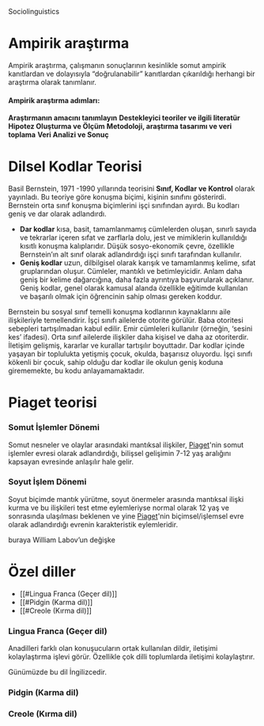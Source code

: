 Sociolinguistics

# Ampirik araştırma

Ampirik araştırma, çalışmanın sonuçlarının kesinlikle somut ampirik kanıtlardan ve dolayısıyla “doğrulanabilir” kanıtlardan çıkarıldığı herhangi bir araştırma olarak tanımlanır.
#### Ampirik araştırma adımları:

**Araştırmanın amacını tanımlayın**
**Destekleyici teoriler ve ilgili literatür**
**Hipotez Oluşturma ve Ölçüm**
**Metodoloji, araştırma tasarımı ve veri toplama**
**Veri Analizi ve Sonuç**
# Dilsel Kodlar Teorisi

Basil Bernstein, 1971 -1990 yıllarında teorisini **Sınıf, Kodlar ve Kontrol** olarak yayınladı. Bu teoriye göre konuşma biçimi, kişinin sınıfını gösterirdi. Bernstein orta sınıf konuşma biçimlerini işçi sınıfından ayırdı. Bu kodları geniş ve dar olarak adlandırdı.

- **Dar kodlar** kısa, basit, tamamlanmamış cümlelerden oluşan, sınırlı sayıda ve tekrarlar içeren sıfat ve zarflarla dolu, jest ve mimiklerin kullanıldığı kısıtlı konuşma kalıplarıdır. Düşük sosyo-ekonomik çevre, özellikle Bernstein’ın alt sınıf olarak adlandırdığı işçi sınıfı tarafından kullanılır.
- **Geniş kodlar** uzun, dilbilgisel olarak karışık ve tamamlanmış kelime, sıfat gruplarından oluşur. Cümleler, mantıklı ve betimleyicidir. Anlam daha geniş bir kelime dağarcığına, daha fazla ayrıntıya başvurularak açıklanır. Geniş kodlar, genel olarak kamusal alanda özellikle eğitimde kullanılan ve başarılı olmak için öğrencinin sahip olması gereken koddur.

Bernstein bu sosyal sınıf temelli konuşma kodlarının kaynaklarını aile ilişkileriyle temellendirir. İşçi sınıfı ailelerde otorite görülür. Baba otoritesi sebepleri tartışılmadan kabul edilir. Emir cümleleri kullanılır (örneğin, ‘sesini kes’ ifadesi). Orta sınıf ailelerde ilişkiler daha kişisel ve daha az otoriterdir. İletişim gelişmiş, kararlar ve kurallar tartışılır boyuttadır. Dar kodlar içinde yaşayan bir toplulukta yetişmiş çocuk, okulda, başarısız oluyordu. İşçi sınıfı kökenli bir çocuk, sahip olduğu dar kodlar ile okulun geniş koduna girememekte, bu kodu anlayamamaktadır.

# Piaget teorisi

### Somut İşlemler Dönemi

Somut nesneler ve olaylar arasındaki mantıksal ilişkiler, [Piaget](https://tr.wikipedia.org/wiki/Piaget "Piaget")'nin somut işlemler evresi olarak adlandırdığı, bilişsel gelişimin 7-12 yaş aralığını kapsayan evresinde anlaşılır hale gelir.
### Soyut İşlem Dönemi

Soyut biçimde mantık yürütme, soyut önermeler arasında mantıksal ilişki kurma ve bu ilişkileri test etme eylemleriyse normal olarak 12 yaş ve sonrasında ulaşılması beklenen ve yine [Piaget](https://tr.wikipedia.org/wiki/Piaget "Piaget")'nin biçimsel/işlemsel evre olarak adlandırdığı evrenin karakteristik eylemleridir.

buraya William Labov’un değişke

# Özel diller

- [[#Lingua Franca (Geçer dil)]]
- [[#Pidgin (Karma dil)]]
- [[#Creole (Kırma dil)]]
### Lingua Franca (Geçer dil)
Anadilleri farklı olan konuşucuların ortak kullanılan dildir, iletişimi kolaylaştırma işlevi görür.
Özellikle çok dilli toplumlarda iletişimi kolaylaştırır.

Günümüzde bu dil İngilizcedir.

### Pidgin (Karma dil)


### Creole (Kırma dil)

